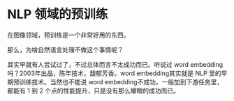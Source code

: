 
# NLP 领域的预训练

在图像领域，预训练是一个非常好用的东西。

那么，为啥自然语言处理不做这个事情呢？


其实早就有人尝试过了，不过总体而言不太成功而已。听说过 word embedding吗？2003年出品，陈年技术，馥郁芳香。word embedding其实就是 NLP 里的早期预训练技术。当然也不能说 word embedding不成功，一般加到下游任务里，都能有 1 到 2 个点的性能提升，只是没有那么耀眼的成功而已。
